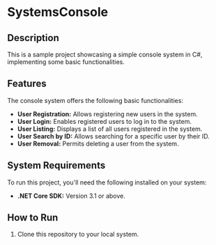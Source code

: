 # SystemsConsole 

## Description
This is a sample project showcasing a simple console system in C#, implementing some basic functionalities.

## Features
The console system offers the following basic functionalities:
- **User Registration:** Allows registering new users in the system.
- **User Login:** Enables registered users to log in to the system.
- **User Listing:** Displays a list of all users registered in the system.
- **User Search by ID:** Allows searching for a specific user by their ID.
- **User Removal:** Permits deleting a user from the system.

## System Requirements
To run this project, you'll need the following installed on your system:
- **.NET Core SDK:** Version 3.1 or above.

## How to Run
1. Clone this repository to your local system.
